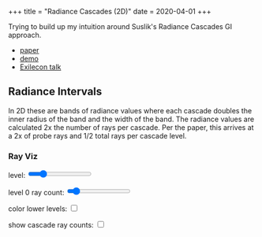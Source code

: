 +++
title = "Radiance Cascades (2D)"
date = 2020-04-01
+++

Trying to build up my intuition around Suslik's Radiance Cascades GI approach.
- [paper](https://drive.google.com/file/d/1L6v1_7HY2X-LV3Ofb6oyTIxgEaP4LOI6/view?usp=sharing)
- [demo](https://www.youtube.com/watch?v=xkJ6i2N32Pc)
- [Exilecon talk](https://www.youtube.com/watch?v=B-ODrtmtpzM)


## Radiance Intervals
In 2D these are bands of radiance values where each cascade doubles the inner radius of the band and the width of the band. The radiance values are calculated 2x the number of rays per cascade. Per the paper, this arrives at a 2x of probe rays and 1/2 total rays per cascade level.

### Ray Viz
<p>
level: <input type="range" min="0" max="5" value="1" id="radiance-cascades-2d-canvas-level-slider">
</p>

<p>
level 0 ray count: <input type="range" min="1" max="32" value="4" id="radiance-cascades-2d-canvas-level-0-ray-count">
</p>

<p>
color lower levels: <input type="checkbox" value="1" id="radiance-cascades-2d-canvas-color-lower-levels">
</p>
<p>
show cascade ray counts: <input type="checkbox" value="1" id="radiance-cascades-2d-canvas-show-cascade-ray-counts">
</p>

<section class="center-align">
  <canvas id="radiance-cascades-2d-canvas" width="1024" height="1024"></canvas>
</section>

<script>
  // Setup
  let canvas = document.getElementById('radiance-cascades-2d-canvas');
  let state = {
    mouse: [0, 0],
    canvas: canvas,
    ctx: canvas.getContext('2d')
  }

  window.radianceCascades2dState = state;

  function CanvasClear() {
    state.ctx.fillStyle = '#111';
    state.ctx.fillRect(0, 0, canvas.width, canvas.height);
  }

  function CanvasDrawMouse() {
    state.ctx.fillStyle = 'red'
    state.ctx.fillRect(state.mouse[0] - 10, state.mouse[1] - 10, 20, 20)
  }

  function CanvasGetLocalPos(x, y) {
    let rect = state.canvas.getBoundingClientRect()
    return [x - rect.x, y - rect.y]
  }

  canvas.addEventListener("mousemove", e => {
    state.mouse = CanvasGetLocalPos(e.clientX, e.clientY)
  });




  function DrawRadianceCascades2D() {
    CanvasClear();
    // CanvasDrawMouse();

    let levelSlider = Number(document.getElementById('radiance-cascades-2d-canvas-level-slider').value)
    let level0RayCountSlider = Number(document.getElementById('radiance-cascades-2d-canvas-level-0-ray-count').value)
    let colorLowerLevels = !!document.getElementById('radiance-cascades-2d-canvas-color-lower-levels').checked
    let showCascadeRayCounts = !!document.getElementById('radiance-cascades-2d-canvas-show-cascade-ray-counts').checked

    let levelColors = ([
      '#f3a833',
      '#9de64e',
      '#36c5f4',
      '#ffa2ac',
      '#cc99ff',
      '#ec273f',
      '#de5d3a'
    ]).map((v,i) => {
      return (i == levelSlider || (i < levelSlider && colorLowerLevels)) ? v : '#222'
    });

    // Draw the actual cascades
    let levels = 6;
    let baseSize = 32;
    let baseAngularSteps = level0RayCountSlider
    let TAU = Math.PI * 2.0
    let angleOffset = Math.PI * 0.25

    let radianceIntervalStart = 0;
    let cascadeRayCounts = [];
    for (let level=0; level<=levelSlider; level++) {
      let size = baseSize << level
      let angularSteps = baseAngularSteps << level
      let stepAngle = TAU / angularSteps
      let radius = size / 2.0

      state.ctx.strokeStyle = levelColors[level]
      state.ctx.fillStyle = '#f0f'
      let cascadeRayCount = 0;
      for (let x = 0; x<state.canvas.width; x+=size) {
        for (let y = 0; y<state.canvas.height; y+=size) {

          // state.ctx.fillRect(x+1, y+1, size-2, size-2);
          state.ctx.beginPath()
          let centerX = x + radius
          let centerY = y + radius
          for (let step = 0; step<angularSteps; step++) {
            let angle = angleOffset + step * stepAngle;
            // console.log(angle)

            let dirX = Math.sin(angle)
            let dirY = Math.cos(angle)

            state.ctx.moveTo(centerX + dirX * radianceIntervalStart, centerY + dirY * radianceIntervalStart);
            state.ctx.lineTo(centerX + dirX * radius, centerY + dirY * radius)
            cascadeRayCount++;
          }
          state.ctx.stroke();
        }
      }
      cascadeRayCounts.push(cascadeRayCount);
      radianceIntervalStart = radius;
    }

    if (showCascadeRayCounts) {
      state.ctx.fillStyle = 'rgba(0, 0, 0, 0.75)'
      state.ctx.fillRect(0, 0, 230, 20 + 30 * cascadeRayCounts.length)
      cascadeRayCounts.forEach((count, level) => {
        state.ctx.fillStyle = 'white'
        state.ctx.font = '20px monospace'
        state.ctx.fillText(`level:${level} rays:${count}`, 20, 30 + level * 30)
      })
    }
    window.requestAnimationFrame(DrawRadianceCascades2D)
  }
  window.requestAnimationFrame(DrawRadianceCascades2D)


</script>